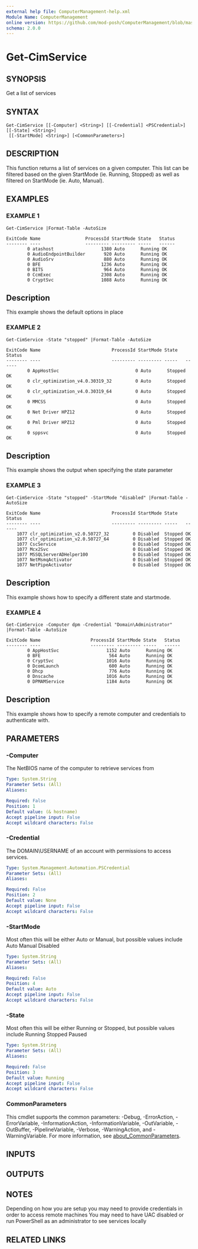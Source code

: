 ```yaml
---
external help file: ComputerManagement-help.xml
Module Name: ComputerManagement
online version: https://github.com/mod-posh/ComputerManagement/blob/master/docs/get-cimservice#get-cimservice
schema: 2.0.0
---
```


# Get-CimService

## SYNOPSIS
Get a list of services

## SYNTAX

```
Get-CimService [[-Computer] <String>] [[-Credential] <PSCredential>] [[-State] <String>]
 [[-StartMode] <String>] [<CommonParameters>]
```

## DESCRIPTION
This function returns a list of services on a given computer. This list can be
filtered based on the given StartMode  (ie. Running, Stopped) as well as
filtered on StartMode (ie. Auto, Manual).

## EXAMPLES

### EXAMPLE 1
```
Get-CimService |Format-Table -AutoSize

ExitCode Name                 ProcessId StartMode State   Status
-------- ----                 --------- --------- -----   ------
		0 atashost                  1380 Auto      Running OK
		0 AudioEndpointBuilder       920 Auto      Running OK
		0 AudioSrv                   880 Auto      Running OK
		0 BFE                       1236 Auto      Running OK
		0 BITS                       964 Auto      Running OK
		0 CcmExec                   2308 Auto      Running OK
		0 CryptSvc                  1088 Auto      Running OK
```

Description
-----------
This example shows the default options in place

### EXAMPLE 2
```
Get-CimService -State "stopped" |Format-Table -AutoSize

ExitCode Name                           ProcessId StartMode State   Status
-------- ----                           --------- --------- -----   ------
		0 AppHostSvc                             0 Auto      Stopped OK
		0 clr_optimization_v4.0.30319_32         0 Auto      Stopped OK
		0 clr_optimization_v4.0.30319_64         0 Auto      Stopped OK
		0 MMCSS                                  0 Auto      Stopped OK
		0 Net Driver HPZ12                       0 Auto      Stopped OK
		0 Pml Driver HPZ12                       0 Auto      Stopped OK
		0 sppsvc                                 0 Auto      Stopped OK
```

Description
-----------
This example shows the output when specifying the state parameter

### EXAMPLE 3
```
Get-CimService -State "stopped" -StartMode "disabled" |Format-Table -AutoSize

ExitCode Name                           ProcessId StartMode State   Status
-------- ----                           --------- --------- -----   ------
	1077 clr_optimization_v2.0.50727_32         0 Disabled  Stopped OK
	1077 clr_optimization_v2.0.50727_64         0 Disabled  Stopped OK
	1077 CscService                             0 Disabled  Stopped OK
	1077 Mcx2Svc                                0 Disabled  Stopped OK
	1077 MSSQLServerADHelper100                 0 Disabled  Stopped OK
	1077 NetMsmqActivator                       0 Disabled  Stopped OK
	1077 NetPipeActivator                       0 Disabled  Stopped OK
```

Description
-----------
This example shows how to specify a different state and startmode.

### EXAMPLE 4
```
Get-CimService -Computer dpm -Credential "Domain\Administrator" |Format-Table -AutoSize

ExitCode Name                   ProcessId StartMode State   Status
-------- ----                   --------- --------- -----   ------
		0 AppHostSvc                  1152 Auto      Running OK
		0 BFE                          564 Auto      Running OK
		0 CryptSvc                    1016 Auto      Running OK
		0 DcomLaunch                   600 Auto      Running OK
		0 Dhcp                         776 Auto      Running OK
		0 Dnscache                    1016 Auto      Running OK
		0 DPMAMService                1184 Auto      Running OK
```

Description
-----------
This example shows how to specify a remote computer and credentials to authenticate with.

## PARAMETERS

### -Computer
The NetBIOS name of the computer to retrieve services from

```yaml
Type: System.String
Parameter Sets: (All)
Aliases:

Required: False
Position: 1
Default value: (& hostname)
Accept pipeline input: False
Accept wildcard characters: False
```

### -Credential
The DOMAIN\USERNAME of an account with permissions to access services.

```yaml
Type: System.Management.Automation.PSCredential
Parameter Sets: (All)
Aliases:

Required: False
Position: 2
Default value: None
Accept pipeline input: False
Accept wildcard characters: False
```

### -StartMode
Most often this will be either Auto or Manual, but possible values include
	Auto
	Manual
	Disabled

```yaml
Type: System.String
Parameter Sets: (All)
Aliases:

Required: False
Position: 4
Default value: Auto
Accept pipeline input: False
Accept wildcard characters: False
```

### -State
Most often this will be either Running or Stopped, but possible values include
	Running
	Stopped
	Paused

```yaml
Type: System.String
Parameter Sets: (All)
Aliases:

Required: False
Position: 3
Default value: Running
Accept pipeline input: False
Accept wildcard characters: False
```

### CommonParameters
This cmdlet supports the common parameters: -Debug, -ErrorAction, -ErrorVariable, -InformationAction, -InformationVariable, -OutVariable, -OutBuffer, -PipelineVariable, -Verbose, -WarningAction, and -WarningVariable. For more information, see [about_CommonParameters](http://go.microsoft.com/fwlink/?LinkID=113216).

## INPUTS

## OUTPUTS

## NOTES
Depending on how you are setup you may need to provide credentials in order to access remote machines
You may need to have UAC disabled or run PowerShell as an administrator to see services locally

## RELATED LINKS

